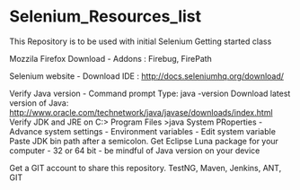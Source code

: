 # Selenium_Resources_list
This Repository is to be used with initial Selenium Getting started class

Mozzila Firefox Download - Addons : Firebug, FirePath

Selenium website - Download IDE : http://docs.seleniumhq.org/download/

Verify Java version - Command prompt Type:  java -version
Download latest version of Java: http://www.oracle.com/technetwork/java/javase/downloads/index.html
Verify JDK and JRE on C:> Program Files >java
System PRoperties - Advance system settings - Environment variables - Edit system variable
 Paste JDK  bin path after a semicolon. 
Get Eclipse Luna package for your computer - 32 or 64 bit - be mindful of Java version on your device

Get a GIT account to share this repository. 
TestNG, Maven, Jenkins, ANT, GIT 

